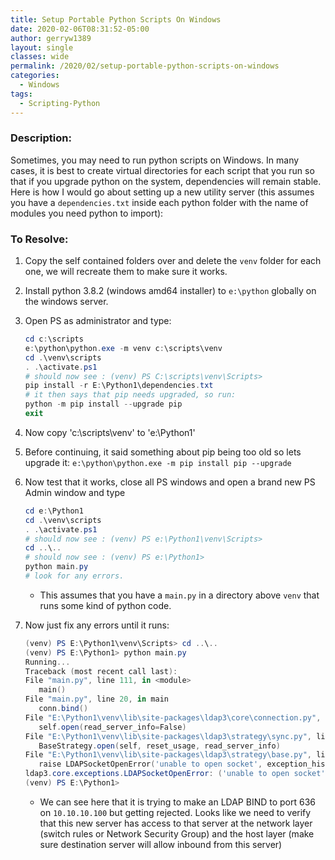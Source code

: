 ```yaml
---
title: Setup Portable Python Scripts On Windows
date: 2020-02-06T08:31:52-05:00
author: gerryw1389
layout: single
classes: wide
permalink: /2020/02/setup-portable-python-scripts-on-windows
categories:
  - Windows
tags:
  - Scripting-Python
---
```

<!--more-->

### Description:

Sometimes, you may need to run python scripts on Windows. In many cases, it is best to create virtual directories for each script that you run so that if you upgrade python on the system, dependencies will remain stable. Here is how I would go about setting up a new utility server (this assumes you have a `dependencies.txt` inside each python folder with the name of modules you need python to import):

### To Resolve:

1. Copy the self contained folders over and delete the `venv` folder for each one, we will recreate them to make sure it works.

2. Install python 3.8.2 (windows amd64 installer) to `e:\python` globally on the windows server.

3. Open PS as administrator and type:

   ```powershell
   cd c:\scripts
   e:\python\python.exe -m venv c:\scripts\venv
   cd .\venv\scripts
   . .\activate.ps1
   # should now see : (venv) PS C:\scripts\venv\Scripts>
   pip install -r E:\Python1\dependencies.txt
   # it then says that pip needs upgraded, so run:
   python -m pip install --upgrade pip
   exit
   ```

4. Now copy 'c:\scripts\venv' to 'e:\Python1'

5. Before continuing, it said something about pip being too old so lets upgrade it: `e:\python\python.exe -m pip install pip --upgrade`

6. Now test that it works, close all PS windows and open a brand new PS Admin window and type

   ```powershell
   cd e:\Python1
   cd .\venv\scripts
   . .\activate.ps1
   # should now see : (venv) PS e:\Python1\venv\Scripts>
   cd ..\..
   # should now see : (venv) PS e:\Python1>
   python main.py
   # look for any errors.
   ```

   - This assumes that you have a `main.py` in a directory above `venv` that runs some kind of python code.

7. Now just fix any errors until it runs:

   ```powershell
   (venv) PS E:\Python1\venv\Scripts> cd ..\..
   (venv) PS E:\Python1> python main.py
   Running...
   Traceback (most recent call last):
   File "main.py", line 111, in <module>
      main()
   File "main.py", line 20, in main
      conn.bind()
   File "E:\Python1\venv\lib\site-packages\ldap3\core\connection.py", line 530, in bind
      self.open(read_server_info=False)
   File "E:\Python1\venv\lib\site-packages\ldap3\strategy\sync.py", line 56, in open
      BaseStrategy.open(self, reset_usage, read_server_info)
   File "E:\Python1\venv\lib\site-packages\ldap3\strategy\base.py", line 147, in open
      raise LDAPSocketOpenError('unable to open socket', exception_history)
   ldap3.core.exceptions.LDAPSocketOpenError: ('unable to open socket', [(LDAPSocketOpenError('socket connection error while opening: [WinError 10061] No connection could be made because the target machine actively refused it'), ('10.10.10.100', 636))])
   (venv) PS E:\Python1>
   ```

   - We can see here that it is trying to make an LDAP BIND to port 636 on `10.10.10.100` but getting rejected. Looks like we need to verify that this new server has access to that server at the network layer (switch rules or Network Security Group) and the host layer (make sure destination server will allow inbound from this server)

